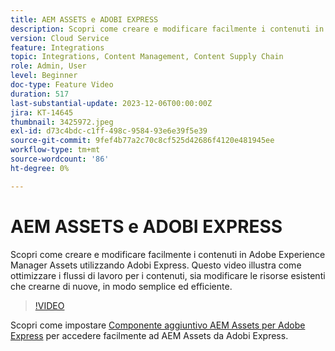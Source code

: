 ```yaml
---
title: AEM ASSETS e ADOBI EXPRESS
description: Scopri come creare e modificare facilmente i contenuti in AEM Assets utilizzando Adobi Express.
version: Cloud Service
feature: Integrations
topic: Integrations, Content Management, Content Supply Chain
role: Admin, User
level: Beginner
doc-type: Feature Video
duration: 517
last-substantial-update: 2023-12-06T00:00:00Z
jira: KT-14645
thumbnail: 3425972.jpeg
exl-id: d73c4bdc-c1ff-498c-9584-93e6e39f5e39
source-git-commit: 9fef4b77a2c70c8cf525d42686f4120e481945ee
workflow-type: tm+mt
source-wordcount: '86'
ht-degree: 0%

---
```


# AEM ASSETS e ADOBI EXPRESS

Scopri come creare e modificare facilmente i contenuti in Adobe Experience Manager Assets utilizzando Adobi Express. Questo video illustra come ottimizzare i flussi di lavoro per i contenuti, sia modificare le risorse esistenti che crearne di nuove, in modo semplice ed efficiente.

>[!VIDEO](https://video.tv.adobe.com/v/3425972/?learn=on)

Scopri come impostare [Componente aggiuntivo AEM Assets per Adobe Express](./adobe-express-aem-assets-add-on.md) per accedere facilmente ad AEM Assets da Adobi Express.
